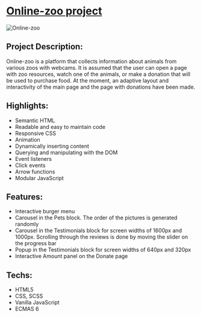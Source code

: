 # [Online-zoo project](https://rolling-scopes-school.github.io/aliaksei-siniauski-JSFE2022Q3/)

![Online-zoo](https://snipboard.io/BJyt3d.jpg)

## Project Description:

Online-zoo is a platform that collects information about animals from various zoos with webcams. It is assumed that the user can open a page with zoo resources, watch one of the animals, or make a donation that will be used to purchase food. At the moment, an adaptive layout and interactivity of the main page and the page with donations have been made.

## Highlights:

- Semantic HTML
- Readable and easy to maintain code
- Responsive CSS
- Animation 
- Dynamically inserting content
- Querying and manipulating with the DOM
- Event listeners
- Click events
- Arrow functions
- Modular JavaScript

## Features:

- Interactive burger menu
- Carousel in the Pets block. The order of the pictures is generated randomly
- Carousel in the Testimonials block for screen widths of 1600px and 1000px. Scrolling through the reviews is done by moving the slider on the progress bar
- Popup in the Testimonials block for screen widths of 640px and 320px
- Interactive Amount panel on the Donate page

## Techs:

- HTML5
- CSS, SCSS
- Vanilla JavaScript
- ECMAS 6
